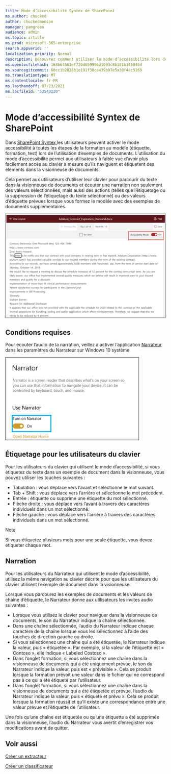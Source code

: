 ```yaml
---
title: Mode d’accessibilité Syntex de SharePoint
ms.author: chucked
author: chuckedmonson
manager: pamgreen
audience: admin
ms.topic: article
ms.prod: microsoft-365-enterprise
search.appverid: ''
localization_priority: Normal
description: Découvrez comment utiliser le mode d’accessibilité lors de la formation d’un modèle SharePoint Syntex.
ms.openlocfilehash: 168b64563ef720d659996d1093c8b181b145046d
ms.sourcegitcommit: 60cc1b2828b1e191f30ca439b97e5a38f48c5169
ms.translationtype: MT
ms.contentlocale: fr-FR
ms.lasthandoff: 07/23/2021
ms.locfileid: "53543220"
---
```

# <a name="sharepoint-syntex-accessibility-mode"></a>Mode d’accessibilité Syntex de SharePoint

Dans [SharePoint Syntex,](index.md)les utilisateurs peuvent activer le mode accessibilité à toutes les étapes de la formation au modèle (étiquette, formation, test) lors de l’utilisation d’exemples de documents. L’utilisation du mode d’accessibilité permet aux utilisateurs à faible vue d’avoir plus facilement accès au clavier à mesure qu’ils naviguent et étiquetent des éléments dans la visionneuse de documents.

Cela permet aux utilisateurs d’utiliser leur clavier pour parcourir du texte dans la visionneuse de documents et écouter une narration non seulement des valeurs sélectionnées, mais aussi des actions (telles que l’étiquetage ou la suppression de l’étiquetage du texte sélectionné) ou des valeurs d’étiquette prévues lorsque vous formez le modèle avec des exemples de documents supplémentaires. 


![Mode d’accessibilité](../media/content-understanding/accessibility-mode.png)

## <a name="requirements"></a>Conditions requises

Pour écouter l’audio de la narration, veillez à activer l’application [Narrateur](https://support.microsoft.com/windows/complete-guide-to-narrator-e4397a0d-ef4f-b386-d8ae-c172f109bdb1) dans les paramètres du Narrateur sur Windows 10 système.

![Activer le Narrateur](../media/content-understanding/narrator-settings.png)

## <a name="labeling-for-keyboard-users"></a>Étiquetage pour les utilisateurs du clavier

Pour les utilisateurs du clavier qui utilisent le mode d’accessibilité, si vous étiquetez du texte dans un exemple de document dans la visionneuse, vous pouvez utiliser les touches suivantes :

- Tabulation : vous déplace vers l’avant et sélectionne le mot suivant.
- Tab + Shift : vous déplace vers l’arrière et sélectionne le mot précédent.
- Entrée : étiquette ou supprime une étiquette du mot sélectionné.
- Flèche droite : vous déplace vers l’avant à travers des caractères individuels dans un mot sélectionné.
- Flèche gauche : vous déplace vers l’arrière à travers des caractères individuels dans un mot sélectionné.

> [!NOTE]
> Si vous étiquetez plusieurs mots pour une seule étiquette, vous devez étiqueter chaque mot.


## <a name="narration"></a>Narration

Pour les utilisateurs du Narrateur qui utilisent le mode d’accessibilité, utilisez la même navigation au clavier décrite pour que les utilisateurs du clavier utilisent l’exemple de document dans la visionneuse.

Lorsque vous parcourez les exemples de documents et les valeurs de chaîne d’étiquette, le Narrateur donne aux utilisateurs les invites audio suivantes :

- Lorsque vous utilisez le clavier pour naviguer dans la visionneuse de documents, le son du Narrateur indique la chaîne sélectionnée.
- Dans une chaîne sélectionnée, l’audio du Narrateur indique chaque caractère de la chaîne lorsque vous les sélectionnez à l’aide des touches de direction gauche ou droite.
- Si vous sélectionnez une chaîne qui a été étiquetée, le Narrateur indique la valeur, puis « étiquetée ».  Par exemple, si la valeur de l’étiquette est « Contoso », elle indique « Labeled Costoso ». 
- Dans l’onglet formation, si vous sélectionnez une chaîne dans la visionneuse de documents qui a été uniquement prévue, le son du Narrateur indique la valeur, puis est « prévisible ». Cela se produit lorsque la formation prévoit une valeur dans le fichier qui ne correspond pas à ce qui a été étiqueté par l’utilisateur.
- Dans l’onglet formation, si vous sélectionnez une chaîne dans la visionneuse de documents qui a été étiquetée et prévue, l’audio du Narrateur indique la valeur, puis « étiqueté et prévu ». Cela se produit lorsque la formation réussit et qu’il existe une correspondance entre une valeur prévue et l’étiquette de l’utilisateur.

Une fois qu’une chaîne est étiquetée ou qu’une étiquette a été supprimée dans la visionneuse, l’audio du Narrateur vous avertit d’enregistrer vos modifications avant de quitter.

## <a name="see-also"></a>Voir aussi

[Créer un extracteur](create-an-extractor.md)

[Créer un classificateur](create-a-classifier.md)










 


  
  



